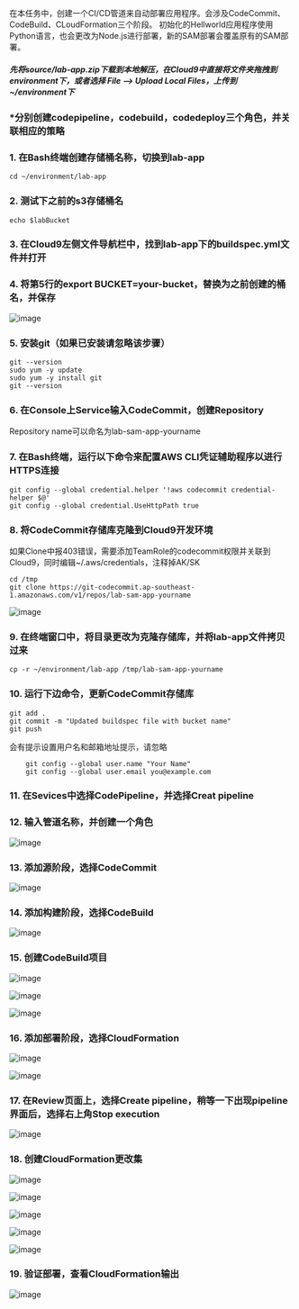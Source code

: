 在本任务中，创建一个CI/CD管道来自动部署应用程序。会涉及CodeCommit、CodeBuild、CLoudFormation三个阶段。
初始化的Hellworld应用程序使用Python语言，也会更改为Node.js进行部署，新的SAM部署会覆盖原有的SAM部署。
##### 先将source/lab-app.zip下载到本地解压，在Cloud9中直接将文件夹拖拽到environment下，或者选择 File --> Upload Local Files，上传到~/environment下
### ***分别创建codepipeline，codebuild，codedeploy三个角色，并关联相应的策略**
### 1. 在Bash终端创建存储桶名称，切换到lab-app
```
cd ~/environment/lab-app
```
### 2. 测试下之前的s3存储桶名
```
echo $labBucket
```
### 3. 在Cloud9左侧文件导航栏中，找到lab-app下的buildspec.yml文件并打开
### 4. 将第5行的export BUCKET=your-bucket，替换为之前创建的桶名，并保存
![image](https://github.com/hlmiao/I-Day/blob/master/Devops/CICDforSAM/pic/4-4.png)
### 5. 安装git（如果已安装请忽略该步骤）
```
git --version
sudo yum -y update
sudo yum -y install git
git --version
```
### 6. 在Console上Service输入CodeCommit，创建Repository
Repository name可以命名为lab-sam-app-yourname
### 7. 在Bash终端，运行以下命令来配置AWS CLI凭证辅助程序以进行HTTPS连接
```
git config --global credential.helper '!aws codecommit credential-helper $@'
git config --global credential.UseHttpPath true
```
### 8. 将CodeCommit存储库克隆到Cloud9开发环境
如果Clone中报403错误，需要添加TeamRole的codecommit权限并关联到Cloud9，同时编辑~/.aws/credentials，注释掉AK/SK
```
cd /tmp
git clone https://git-codecommit.ap-southeast-1.amazonaws.com/v1/repos/lab-sam-app-yourname
```
![image](https://github.com/hlmiao/I-Day/blob/master/Devops/CICDforSAM/pic/4-8.png)
### 9. 在终端窗口中，将目录更改为克隆存储库，并将lab-app文件拷贝过来
```
cp -r ~/environment/lab-app /tmp/lab-sam-app-yourname
```
### 10. 运行下边命令，更新CodeCommit存储库
```
git add .
git commit -m "Updated buildspec file with bucket name"
git push
```
会有提示设置用户名和邮箱地址提示，请忽略
```
    git config --global user.name "Your Name"
    git config --global user.email you@example.com
```
### 11. 在Sevices中选择CodePipeline，并选择Creat pipeline
### 12. 输入管道名称，并创建一个角色
![image](https://github.com/hlmiao/I-Day/blob/master/Devops/CICDforSAM/pic/4-12.png)
### 13. 添加源阶段，选择CodeCommit
![image](https://github.com/hlmiao/I-Day/blob/master/Devops/CICDforSAM/pic/4-13.png)
### 14. 添加构建阶段，选择CodeBuild
![image](https://github.com/hlmiao/I-Day/blob/master/Devops/CICDforSAM/pic/4-14.png)
### 15. 创建CodeBuild项目
![image](https://github.com/hlmiao/I-Day/blob/master/Devops/CICDforSAM/pic/4-15-1.png)

![image](https://github.com/hlmiao/I-Day/blob/master/Devops/CICDforSAM/pic/4-15-2.png)

![image](https://github.com/hlmiao/I-Day/blob/master/Devops/CICDforSAM/pic/4-15-3.png)
### 16. 添加部署阶段，选择CloudFormation
![image](https://github.com/hlmiao/I-Day/blob/master/Devops/CICDforSAM/pic/4-16-1.png)

![image](https://github.com/hlmiao/I-Day/blob/master/Devops/CICDforSAM/pic/4-16-2.png)
### 17. 在Review页面上，选择Create pipeline，稍等一下出现pipeline界面后，选择右上角Stop execution
![image](https://github.com/hlmiao/I-Day/blob/master/Devops/CICDforSAM/pic/4-17.png)
### 18. 创建CloudFormation更改集
![image](https://github.com/hlmiao/I-Day/blob/master/Devops/CICDforSAM/pic/4-18-1.png)

![image](https://github.com/hlmiao/I-Day/blob/master/Devops/CICDforSAM/pic/4-18-2.png)

![image](https://github.com/hlmiao/I-Day/blob/master/Devops/CICDforSAM/pic/4-18-3.png)

![image](https://github.com/hlmiao/I-Day/blob/master/Devops/CICDforSAM/pic/4-18-4.png)

![image](https://github.com/hlmiao/I-Day/blob/master/Devops/CICDforSAM/pic/4-18-5.png)
### 19. 验证部署，查看CloudFormation输出
![image](https://github.com/hlmiao/I-Day/blob/master/Devops/CICDforSAM/pic/4-19.png)

